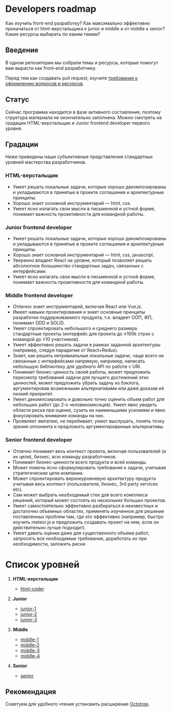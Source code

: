 # Developers roadmap
Как изучить front-end разработку? Как максимально эффективно прокачаться от html-верстальщика к junior и middle и от middle к senior? Какие ресурсы выбирать по каким темам?

## Введение
В одном репозитории мы собрали темы и ресурсы, которые помогут вам вырасти как front-end разработчику.

Перед тем как создавать pull request, изучите [требования к оформлению вопросов и ресурсов](./requirements.md).

## Статус
Сейчас программа находится в фазе активного составления, поэтому структура материала не окончательно заполнена. Можно смотреть на градации HTML-верстальщик и Junior frontend developer первого уровня.

## Градации
Ниже приведены наши субъективные представления стандартных уровней мастерства разработчиков.

### HTML-верстальщик
* Умеет решать локальные задачи, которые хорошо декомпозированы и укладываются в принятые в проекте соглашения и архитектурные принципы.
* Хорошо знает основной инструментарий — html, css.
* Умеет ясно излагать свои мысли в письменной и устной форме, понимает важность проактивности для командной работы.

### Junior frontend developer
* Умеет решать локальные задачи, которые хорошо декомпозированы и укладываются в принятые в проекте соглашения и архитектурные принципы.
* Хорошо знает основной инструментарий — html, css, javascript.
* Уверенно владеет React на уровне, который позволяет решать абсолютное большинство стандартных задач, связанных с интерфейсами.
* Умеет ясно излагать свои мысли в письменной и устной форме, понимает важность проактивности для командной работы.

### Middle frontend developer
* Отлично знает инструментарий, включая React или Vue.js.
* Имеет навыки проектирования и знает основные принципы разработки поддерживаемого продукта, т.е. владеет ООП, ФП, понимает DDD и SOLID.
* Умеет спроектировать небольшого и среднего размера стандартные проекты (интерфейс для проекта до ±100k строк с командой до ±10 участников).
* Умеет эффективно решать задачи в рамках заданной архитектуры (например, следуя парадигме от React+Redux).
* Знает, как решить нетривиальные локальные задачи, чаще всего не связанные с интерфейсами напрямую, например, написать небольшую библиотеку для удобного API по работе с URI.
* Понимает бизнес-ценность своей работы, может предложить пересмотр требований задачи для лучшего достижений этих ценностей, может предложить убрать задачу из бэклога, аргументировав возможными альтернативами или даже доказав её низкий приоритет.
* Умеет декомпозировать и довольно точно оценить объем работ для небольших работ (до 2-х человекомесяцев). Умеет явно увидеть области риска при оценке, сузить их наименьшими усилиями и явно фокусировать внимание команды на них.
* Проявляет эмпатию, не перебивает, умеет выслушать, понять точку зрения оппонента и предложить аргументированные альтернативы.

### Senior frontend developer
* Отлично понимает весь контекст проекта, включая пользователей (и их цели), бизнес, всю команду разработчиков.
* Понимает бизнес-ценности всего продукта и всей команды.
* Может помочь ясно сформулировать требования к задаче, учитывая стратегические цели компании.
* Может спроектировать верхнеуровневую архитектуру продукта учитывая весь контекст (пользователи, бизнес, 3rd party services etc).
* Сам может выбрать необходимый стек для всего комплекса решений, который может состоять из нескольких больших проектов.
* Умеет самостоятельно эффективно разбираться в неизвестных и достаточно объемных областях, применять изученное для решения поставленных проблем там, где это эффективно (например, быстро изучить meteor.js и предложить создавать проект на нем, если он действительно лучше подходит).
* Умеет давать оценки даже для существенного объема работ, запросить все необходимые требования, доработать их при необходимости, заложить риски.

# Список уровней

1. **HTML-верстальщик**
    * [html-coder](./html-coder/README.md)

1. **Junior**
    * [junior-1](./junior-1/README.md)
    * [junior-2](./junior-2/README.md)
    * [junior-3](./junior-3/README.md)

1. **Middle**
    * [middle-1](./middle-1/README.md)
    * [middle-2](./middle-2/README.md)
    * [middle-3](./middle-3/README.md)
    * [middle-4](./middle-4/README.md)

1. **Senior**
    * [senior](./senior/README.md)

## Рекомендация
Советуем для удобного чтения установить расширение [Octotree](https://chrome.google.com/webstore/detail/octotree/bkhaagjahfmjljalopjnoealnfndnagc?hl=ru).
